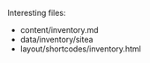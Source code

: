 


Interesting files:

 * content/inventory.md
 * data/inventory/sitea
 * layout/shortcodes/inventory.html
 